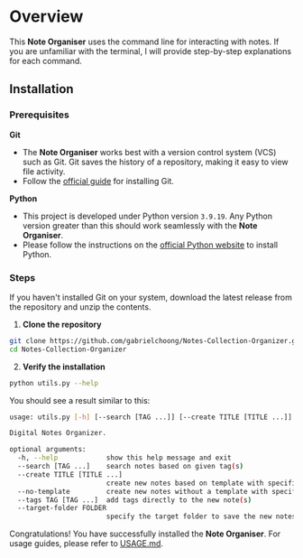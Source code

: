 # Overview

This **Note Organiser** uses the command line for interacting with notes. If you are unfamiliar with the terminal, I will provide step-by-step explanations for each command.

## Installation

### Prerequisites

**Git**

- The **Note Organiser** works best with a version control system (VCS) such as Git. Git saves the history of a repository, making it easy to view file activity.
- Follow the [official guide](https://github.com/git-guides/install-git) for installing Git.

**Python**

- This project is developed under Python version `3.9.19`. Any Python version greater than this should work seamlessly with the **Note Organiser**.
- Please follow the instructions on the [official Python website](https://www.python.org/downloads/) to install Python.

### Steps

If you haven't installed Git on your system, download the latest release from the repository and unzip the contents.

1. **Clone the repository**

```bash
git clone https://github.com/gabrielchoong/Notes-Collection-Organizer.git
cd Notes-Collection-Organizer
```

2. **Verify the installation**

```bash
python utils.py --help
```

You should see a result similar to this:

```bash
usage: utils.py [-h] [--search [TAG ...]] [--create TITLE [TITLE ...]] [--no-template] [--tags TAG [TAG ...]] [--target-folder FOLDER]

Digital Notes Organizer.

optional arguments:
  -h, --help            show this help message and exit
  --search [TAG ...]    search notes based on given tag(s)
  --create TITLE [TITLE ...]
                        create new notes based on template with specified title(s)
  --no-template         create new notes without a template with specified title(s)
  --tags TAG [TAG ...]  add tags directly to the new note(s)
  --target-folder FOLDER
                        specify the target folder to save the new notes (default: current folder)
```

Congratulations! You have successfully installed the **Note Organiser**. For usage guides, please refer to [USAGE.md](USAGE.md).

